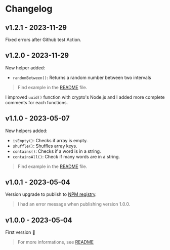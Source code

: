 # Changelog

## v1.2.1 - 2023-11-29

Fixed errors after Github test Action.

## v1.2.0 - 2023-11-29

New helper added:

-   `randomBetween()`: Returns a random number between two intervals

> Find example in the [README](README.md) file.

I improved `uuid()` function with crypto's Node.js and I added more complete comments for each functions.

## v1.1.0 - 2023-05-07

New helpers added:

-   `isEmpty()`: Checks if array is empty.
-   `shuffle()`: Shuffles array keys.
-   `contains()`: Checks if a word is in a string.
-   `containsAll()`: Check if many words are in a string.

> Find example in the [README](README.md) file.

## v1.0.1 - 2023-05-04

Version upgrade to publish to [NPM registry](https://www.npmjs.com/package/helpers-ts).

> I had an error message when publishing version 1.0.0.

## v1.0.0 - 2023-05-04

First version 🚀

> For more informations, see [README](README.md)
